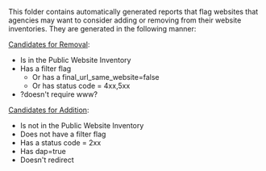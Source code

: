 This folder contains automatically generated reports that flag websites that agencies may want to consider adding or removing from their website inventories.  They are generated in the following manner:


[Candidates for Removal](https://github.com/GSA/federal-website-directory/blob/main/reports/candidates_for_removal.csv_):


- Is in the Public Website Inventory
- Has a filter flag
  - Or has a final_url_same_website=false 
  - Or has status code = 4xx,5xx
- ?doesn't require www?

[Candidates for Addition](https://github.com/GSA/federal-website-directory/blob/main/reports/candidate_for_addition.csv):


- Is not in the Public Website Inventory
- Does not have a filter flag
- Has a status code = 2xx
- Has dap=true
- Doesn't redirect
